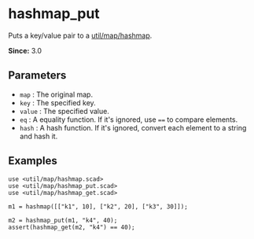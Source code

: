 # hashmap_put

Puts a key/value pair to a [util/map/hashmap](https://openhome.cc/eGossip/OpenSCAD/lib3x-hashmap.html).

**Since:** 3.0

## Parameters

- `map` : The original map.
- `key` : The specified key.
- `value` : The specified value.
- `eq` : A equality function. If it's ignored, use `==` to compare elements.
- `hash` : A hash function. If it's ignored, convert each element to a string and hash it. 

## Examples

    use <util/map/hashmap.scad>
    use <util/map/hashmap_put.scad>
    use <util/map/hashmap_get.scad>

    m1 = hashmap([["k1", 10], ["k2", 20], ["k3", 30]]);

    m2 = hashmap_put(m1, "k4", 40);
    assert(hashmap_get(m2, "k4") == 40);